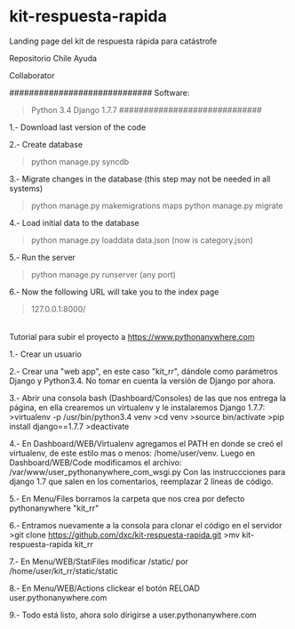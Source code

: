 # kit-respuesta-rapida
Landing page del kit de respuesta rápida para catástrofe

Repositorio Chile Ayuda

Collaborator

#############################
Software:
   >Python 3.4
   >Django 1.7.7
#############################


1.- Download last version of the code

2.- Create database
   > python manage.py syncdb

3.- Migrate changes in the database (this step may not be needed in all systems)
   > python manage.py makemigrations maps
   > python manage.py migrate

4.- Load initial data to the database
   > python manage.py loaddata data.json (now is category.json)

5.- Run the server
   > python manage.py runserver (any port)

6.- Now the following URL will take you to the index page
   > 127.0.0.1:8000/



######
Tutorial para subir el proyecto a https://www.pythonanywhere.com

1.- Crear un usuario

2.- Crear una "web app", en este caso "kit_rr", dándole como parámetros Django y Python3.4. No tomar en cuenta la versión de Django por ahora.

3.- Abrir una consola bash (Dashboard/Consoles) de las que nos entrega la página, en ella crearemos un virtualenv y le instalaremos Django 1.7.7:
    >virtualenv -p /usr/bin/python3.4 venv
    >cd venv
    >source bin/activate
    >pip install django==1.7.7
    >deactivate

4.- En Dashboard/WEB/Virtualenv agregamos el PATH en donde se creó el virtualenv, de este estilo mas o menos: /home/user/venv. Luego en Dashboard/WEB/Code modificamos el archivo: /var/www/user_pythonanywhere_com_wsgi.py
Con las instruccciones para django 1.7 que salen en los comentarios, reemplazar 2 líneas de código.

5.- En Menu/Files borramos la carpeta que nos crea por defecto pythonanywhere "kit_rr"

6.- Entramos nuevamente a la consola para clonar el código en el servidor
    >git clone https://github.com/dxc/kit-respuesta-rapida.git
    >mv kit-respuesta-rapida kit_rr

7.- En Menu/WEB/StatiFiles modificar /static/ por /home/user/kit_rr/static/static

8.- En Menu/WEB/Actions clickear el botón RELOAD user.pythonanywhere.com

9.- Todo está listo, ahora solo dirigirse a user.pythonanywhere.com
